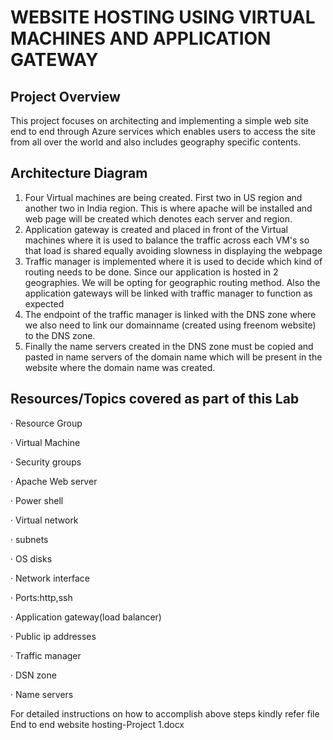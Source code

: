 <h1>WEBSITE HOSTING USING VIRTUAL MACHINES AND APPLICATION GATEWAY</h1>


<h2>Project Overview</h2>
This project focuses on architecting and implementing a simple web site end to end through Azure services which enables users to access the site from all over the world and also includes geography specific contents.

<h2>Architecture Diagram</h2>
 

1. Four Virtual machines are being created. First two in US region and another two in India region. This is where apache will be installed and web page will be created which        denotes each server and region.
2. Application gateway is created and placed in front of the Virtual machines where it is used to balance the traffic across each VM's so that load is shared equally avoiding      slowness in displaying the webpage
3. Traffic manager is implemented where it is used to decide which kind of routing needs to be done. Since our application is hosted in 2 geographies. We will be opting for        geographic routing method. Also the application gateways will be linked with traffic manager to function as expected
4. The endpoint of the traffic manager is linked with the DNS zone where we also need to link our domainname (created using freenom website) to the DNS zone.
5. Finally the name servers created in the DNS zone must be copied and pasted in name servers of the domain name which will be present in the website where the domain name was      created.

<h2>Resources/Topics covered as part of this Lab</h2>

·	Resource Group

·	Virtual Machine

·	Security groups

·	Apache Web server

·	Power shell

·	Virtual network

·	subnets

·	OS disks

·	Network interface

·	Ports:http,ssh

·	Application gateway(load balancer)

·	Public ip addresses

·	Traffic manager 

·	DSN zone

·	Name servers

For detailed instructions on how to accomplish above steps kindly refer file End to end website hosting-Project 1.docx


